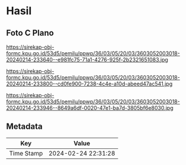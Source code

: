 # Hasil

## Foto C Plano

https://sirekap-obj-formc.kpu.go.id/53d5/pemilu/ppwp/36/03/05/20/03/3603052003018-20240214-233640--e981fc75-71a1-4276-925f-2b2321651083.jpg

https://sirekap-obj-formc.kpu.go.id/53d5/pemilu/ppwp/36/03/05/20/03/3603052003018-20240214-233800--cd0fe900-7238-4c4e-a10d-abeed47ac541.jpg

https://sirekap-obj-formc.kpu.go.id/53d5/pemilu/ppwp/36/03/05/20/03/3603052003018-20240214-233946--8649a6df-0020-47e1-ba7d-3805bf6e8030.jpg


## Metadata

| Key        | Value               |
| ---------- | ------------------- |
| Time Stamp | 2024-02-24 22:31:28 |



